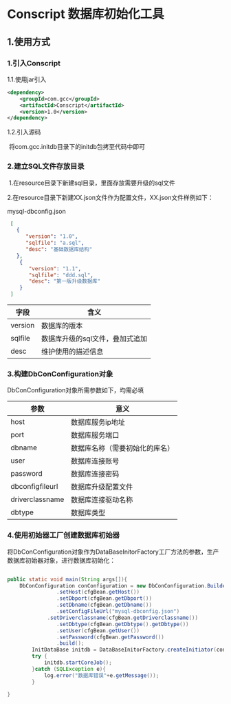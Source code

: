 # Conscript 数据库初始化工具

## 1.使用方式

### 1.引入Conscript

1.1.使用jar引入

```xml
<dependency>
    <groupId>com.gcc</groupId>
    <artifactId>Conscript</artifactId>
    <version>1.0</version>
</dependency>
```

1.2.引入源码

​	将com.gcc.initdb目录下的initdb包拷至代码中即可

### 2.建立SQL文件存放目录

​	1.在resource目录下新建sql目录，里面存放需要升级的sql文件

​	2.在resource目录下新建XX.json文件作为配置文件，XX.json文件样例如下：

mysql-dbconfig.json

```json
 [
   {
      "version": "1.0",
      "sqlfile": "a.sql",
      "desc": "基础数据库结构"
   },
    {
       "version": "1.1",
       "sqlfile": "ddd.sql",
       "desc": "第一版升级数据库"
    }
 ]
```

| 字段    | 含义                            |
| ------- | ------------------------------- |
| version | 数据库的版本                    |
| sqlfile | 数据库升级的sql文件，叠加式追加 |
| desc    | 维护使用的描述信息              |

### 3.构建DbConConfiguration对象

DbConConfiguration对象所需参数如下，均需必填

| 参数            | 意义                           |
| --------------- | ------------------------------ |
| host            | 数据库服务ip地址               |
| port            | 数据库服务端口                 |
| dbname          | 数据库名称（需要初始化的库名） |
| user            | 数据库连接账号                 |
| password        | 数据库连接密码                 |
| dbconfigfileurl | 数据库升级配置文件             |
| driverclassname | 数据库连接驱动名称             |
| dbtype          | 数据库类型                     |

### 4.使用初始器工厂创建数据库初始器

​	将DbConConfiguration对象作为DataBaseInitorFactory工厂方法的参数，生产数据库初始器对象，进行数据库初始化：

```java

public static void main(String args[]){
    DbConConfiguration conConfiguration = new DbConConfiguration.Builder()
                .setHost(cfgBean.getHost())
                .setDbport(cfgBean.getDbport())
                .setDbname(cfgBean.getDbname())
                .setConfigFileUrl("mysql-dbconfig.json")
             .setDriverclassname(cfgBean.getDriverclassname())
                .setDbtype(cfgBean.getDbtype().getDbtype())
                .setUser(cfgBean.getUser())
                .setPassword(cfgBean.getPassword())
                .build();
        InitDataBase initdb = DataBaseInitorFactory.createInitiator(conConfiguration);
        try {
            initdb.startCoreJob();
        }catch (SQLException e){
            log.error("数据库错误"+e.getMessage());
        }    

}
```

